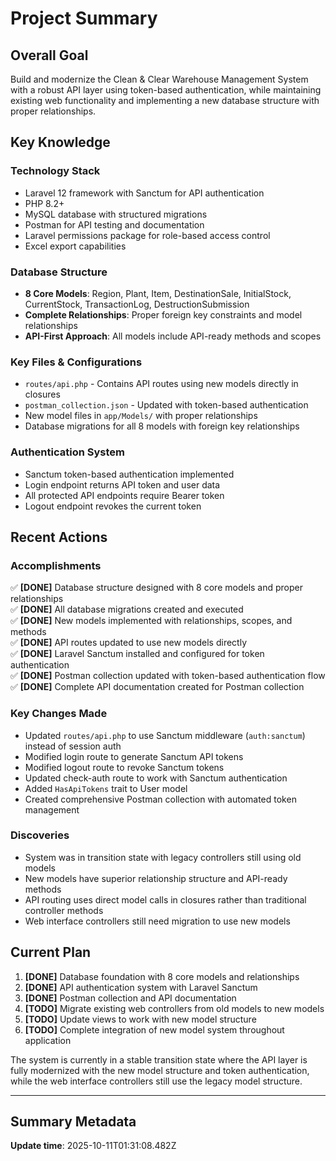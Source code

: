 # Project Summary

## Overall Goal
Build and modernize the Clean & Clear Warehouse Management System with a robust API layer using token-based authentication, while maintaining existing web functionality and implementing a new database structure with proper relationships.

## Key Knowledge

### Technology Stack
- Laravel 12 framework with Sanctum for API authentication
- PHP 8.2+
- MySQL database with structured migrations
- Postman for API testing and documentation
- Laravel permissions package for role-based access control
- Excel export capabilities

### Database Structure
- **8 Core Models**: Region, Plant, Item, DestinationSale, InitialStock, CurrentStock, TransactionLog, DestructionSubmission
- **Complete Relationships**: Proper foreign key constraints and model relationships
- **API-First Approach**: All models include API-ready methods and scopes

### Key Files & Configurations
- `routes/api.php` - Contains API routes using new models directly in closures
- `postman_collection.json` - Updated with token-based authentication
- New model files in `app/Models/` with proper relationships
- Database migrations for all 8 models with foreign key relationships

### Authentication System
- Sanctum token-based authentication implemented
- Login endpoint returns API token and user data
- All protected API endpoints require Bearer token
- Logout endpoint revokes the current token

## Recent Actions

### Accomplishments
✅ **[DONE]** Database structure designed with 8 core models and proper relationships  
✅ **[DONE]** All database migrations created and executed  
✅ **[DONE]** New models implemented with relationships, scopes, and methods  
✅ **[DONE]** API routes updated to use new models directly  
✅ **[DONE]** Laravel Sanctum installed and configured for token authentication  
✅ **[DONE]** Postman collection updated with token-based authentication flow  
✅ **[DONE]** Complete API documentation created for Postman collection  

### Key Changes Made
- Updated `routes/api.php` to use Sanctum middleware (`auth:sanctum`) instead of session auth
- Modified login route to generate Sanctum API tokens
- Modified logout route to revoke Sanctum tokens
- Updated check-auth route to work with Sanctum authentication
- Added `HasApiTokens` trait to User model
- Created comprehensive Postman collection with automated token management

### Discoveries
- System was in transition state with legacy controllers still using old models
- New models have superior relationship structure and API-ready methods
- API routing uses direct model calls in closures rather than traditional controller methods
- Web interface controllers still need migration to use new models

## Current Plan

1. **[DONE]** Database foundation with 8 core models and relationships
2. **[DONE]** API authentication system with Laravel Sanctum
3. **[DONE]** Postman collection and API documentation
4. **[TODO]** Migrate existing web controllers from old models to new models
5. **[TODO]** Update views to work with new model structure
6. **[TODO]** Complete integration of new model system throughout application

The system is currently in a stable transition state where the API layer is fully modernized with the new model structure and token authentication, while the web interface controllers still use the legacy model structure.

---

## Summary Metadata
**Update time**: 2025-10-11T01:31:08.482Z 

